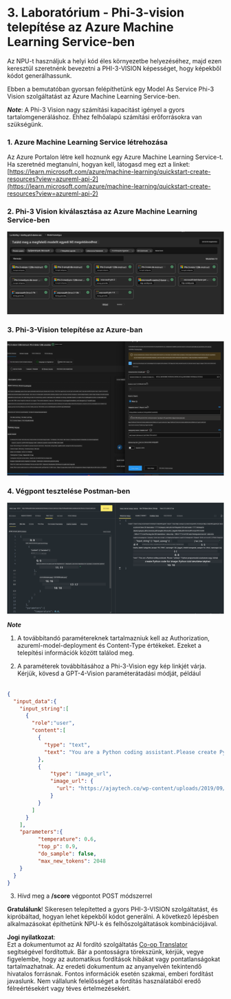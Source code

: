 <!--
CO_OP_TRANSLATOR_METADATA:
{
  "original_hash": "20cb4e6ac1686248e8be913ccf6c2bc2",
  "translation_date": "2025-05-09T19:44:55+00:00",
  "source_file": "md/02.Application/02.Code/Phi3/VSCodeExt/HOL/Apple/03.DeployPhi3VisionOnAzure.md",
  "language_code": "hu"
}
-->
# **3. Laboratórium - Phi-3-vision telepítése az Azure Machine Learning Service-ben**

Az NPU-t használjuk a helyi kód éles környezetbe helyezéséhez, majd ezen keresztül szeretnénk bevezetni a PHI-3-VISION képességet, hogy képekből kódot generálhassunk.

Ebben a bemutatóban gyorsan felépíthetünk egy Model As Service Phi-3 Vision szolgáltatást az Azure Machine Learning Service-ben.

***Note***: A Phi-3 Vision nagy számítási kapacitást igényel a gyors tartalomgeneráláshoz. Ehhez felhőalapú számítási erőforrásokra van szükségünk.


### **1. Azure Machine Learning Service létrehozása**

Az Azure Portalon létre kell hoznunk egy Azure Machine Learning Service-t. Ha szeretnéd megtanulni, hogyan kell, látogasd meg ezt a linket: [https://learn.microsoft.com/azure/machine-learning/quickstart-create-resources?view=azureml-api-2](https://learn.microsoft.com/azure/machine-learning/quickstart-create-resources?view=azureml-api-2)


### **2. Phi-3 Vision kiválasztása az Azure Machine Learning Service-ben**

![Catalog](../../../../../../../../../translated_images/vison_catalog.e04e9e5f2b6ff115fff30e793e54e617da07251c7b192e1a68e6b050917f45aa.hu.png)


### **3. Phi-3-Vision telepítése az Azure-ban**


![Deploy](../../../../../../../../../translated_images/vision_deploy.c0582d08b5d49675c643f3bedc04ae106957304f3cd4702406fa08bea80ba213.hu.png)


### **4. Végpont tesztelése Postman-ben**


![Test](../../../../../../../../../translated_images/vision_test.fb4ff33607077153c7b5dcf37648dc5a9cb550824aeba89963e6b270314fc554.hu.png)


***Note***

1. A továbbítandó paramétereknek tartalmazniuk kell az Authorization, azureml-model-deployment és Content-Type értékeket. Ezeket a telepítési információk között találod meg.

2. A paraméterek továbbításához a Phi-3-Vision egy kép linkjét várja. Kérjük, kövesd a GPT-4-Vision paraméterátadási módját, például

```json

{
  "input_data":{
    "input_string":[
      {
        "role":"user",
        "content":[ 
          {
            "type": "text",
            "text": "You are a Python coding assistant.Please create Python code for image "
          },
          {
              "type": "image_url",
              "image_url": {
                "url": "https://ajaytech.co/wp-content/uploads/2019/09/index.png"
              }
          }
        ]
      }
    ],
    "parameters":{
          "temperature": 0.6,
          "top_p": 0.9,
          "do_sample": false,
          "max_new_tokens": 2048
    }
  }
}

```

3. Hívd meg a **/score** végpontot POST módszerrel

**Gratulálunk**! Sikeresen telepítetted a gyors PHI-3-VISION szolgáltatást, és kipróbáltad, hogyan lehet képekből kódot generálni. A következő lépésben alkalmazásokat építhetünk NPU-k és felhőszolgáltatások kombinációjával.

**Jogi nyilatkozat**:  
Ezt a dokumentumot az AI fordító szolgáltatás [Co-op Translator](https://github.com/Azure/co-op-translator) segítségével fordítottuk. Bár a pontosságra törekszünk, kérjük, vegye figyelembe, hogy az automatikus fordítások hibákat vagy pontatlanságokat tartalmazhatnak. Az eredeti dokumentum az anyanyelvén tekintendő hivatalos forrásnak. Fontos információk esetén szakmai, emberi fordítást javaslunk. Nem vállalunk felelősséget a fordítás használatából eredő félreértésekért vagy téves értelmezésekért.